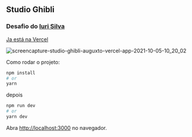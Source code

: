 ## Studio Ghibli
### Desafio do [Iuri Silva](https://github.com/iuricode)


[Ja está na Vercel](https://studio-ghibli-auguxto.vercel.app/)

![screencapture-studio-ghibli-auguxto-vercel-app-2021-10-05-10_20_02](https://user-images.githubusercontent.com/62861636/136031014-65a2cb92-1f73-4a4a-8358-4d64475e8f8f.png)

Como rodar o projeto:

```bash
npm install
# or
yarn
```

depois

```bash
npm run dev
# or
yarn dev
```

Abra [http://localhost:3000](http://localhost:3000) no navegador.
